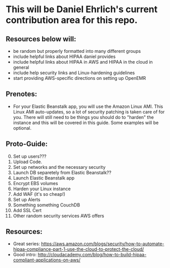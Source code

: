 # This will be Daniel Ehrlich's current contribution area for this repo.

## Resources below will:
- be random but properly formatted into many different groups
- include helpful links about HIPAA daniel provides
- include helpful links about HIPAA in AWS and HIPAA in the cloud in general
- include help security links and Linux-hardening guidelines
- start providing AWS-specific directions on setting up OpenEMR


## Prenotes:
- For your Elastic Beanstalk app, you will use the Amazon Linux AMI. This Linux AMI auto-updates, so a lot of security patching is taken care of for you. There will still need to be things you should do to "harden" the instance and this will be covered in this guide. Some examples will be optional.

## Proto-Guide:
0. Set up users???
1. Upload Code.
2. Set up networks and the necessary security
3. Launch DB separetely from Elastic Beanstalk??
4. Launch Elastic Beanstalk app
5. Encrypt EBS volumes
6. Harden your Linux instance
7. Add WAF (it's so cheap!)
8. Set up Alerts
9. Something something CouchDB
10. Add SSL Cert
11. Other random security services AWS offers

## Resources:
- Great series: https://aws.amazon.com/blogs/security/how-to-automate-hipaa-compliance-part-1-use-the-cloud-to-protect-the-cloud/
- Good intro: http://cloudacademy.com/blog/how-to-build-hipaa-compliant-applications-on-aws/
